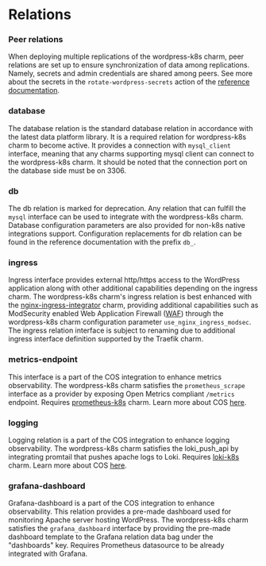 # Relations

### Peer relations

When deploying multiple replications of the wordpress-k8s charm, peer relations are set up to
ensure synchronization of data among replications. Namely, secrets and admin credentials are shared
among peers. See more about the secrets in the `rotate-wordpress-secrets` action of the
[reference documentation](https://charmhub.io/wordpress-k8s/docs/reference-actions).

### database

The database relation is the standard database relation in accordance with the latest data platform
library. It is a required relation for wordpress-k8s charm to become active. It provides a
connection with `mysql_client` interface, meaning that any charms supporting mysql client can
connect to the wordpress-k8s charm. It should be noted that the connection port on the database
side must be on 3306.

### db

The db relation is marked for deprecation. Any relation that can fulfill the `mysql` interface can
be used to integrate with the wordpress-k8s charm. Database configuration parameters are also
provided for non-k8s native integrations support. Configuration replacements for db relation can be
found in the reference documentation with the prefix `db_`.

### ingress

Ingress interface provides external http/https access to the WordPress application along with other
additional capabilities depending on the ingress charm. The wordpress-k8s charm's ingress relation
is best enhanced with the [nginx-ingress-integrator](https://charmhub.io/nginx-ingress-integrator)
charm, providing additional capabilities such as ModSecurity enabled
Web Application Firewall ([WAF](https://docs.nginx.com/nginx-waf/)) through the wordpress-k8s charm
configuration parameter `use_nginx_ingress_modsec`. The ingress relation interface is subject to
renaming due to additional ingress interface definition supported by the Traefik charm.

### metrics-endpoint

This interface is a part of the COS integration to enhance metrics observability. The wordpress-k8s
charm satisfies the `prometheus_scrape` interface as a provider by exposing Open Metrics compliant
`/metrics` endpoint. Requires [prometheus-k8s](https://charmhub.io/prometheus-k8s) charm. Learn
more about COS [here](https://charmhub.io/topics/canonical-observability-stack).

### logging

Logging relation is a part of the COS integration to enhance logging observability. The
wordpress-k8s charm satisfies the loki_push_api by integrating promtail that pushes apache logs to
Loki. Requires [loki-k8s](https://charmhub.io/loki-k8s) charm. Learn more about COS
[here](https://charmhub.io/topics/canonical-observability-stack).

### grafana-dashboard

Grafana-dashboard is a part of the COS integration to enhance observability. This relation provides
a pre-made dashboard used for monitoring Apache server hosting WordPress. The wordpress-k8s charm
satisfies the `grafana_dashboard` interface by providing the pre-made dashboard template to the
Grafana relation data bag under the "dashboards" key. Requires Prometheus datasource to be already
integrated with Grafana.
